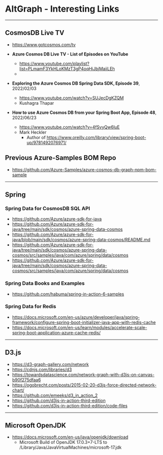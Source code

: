 # AltGraph - Interesting Links

---

## CosmosDB Live TV

- https://www.gotcosmos.com/tv

- **Azure Cosmos DB Live TV - List of Episodes on YouTube**
  - https://www.youtube.com/playlist?list=PLmamF3YkHLoKMzT3gP4oqHiJbjMaiiLEh 
  - 
- **Exploring the Azure Cosmos DB Spring Data SDK, Episode 39**, 2022/02/03
  - https://www.youtube.com/watch?v=SUJecDgKZQM
  - Kushagra Thapar

- **How to use Azure Cosmos DB from your Spring Boot App, Episode 48**, 2022/06/23
  - https://www.youtube.com/watch?v=4fSvyQw6luE
  - Mark Heckler
    - Author of https://www.oreilly.com/library/view/spring-boot-up/9781492076971/

## Previous Azure-Samples BOM Repo

- https://github.com/Azure-Samples/azure-cosmos-db-graph-npm-bom-sample

---

## Spring 

### Spring Data for CosmosDB SQL API

- https://github.com/Azure/azure-sdk-for-java
- https://github.com/Azure/azure-sdk-for-java/tree/main/sdk/cosmos/azure-spring-data-cosmos
- https://github.com/Azure/azure-sdk-for-java/blob/main/sdk/cosmos/azure-spring-data-cosmos/README.md
- https://github.com/Azure/azure-sdk-for-java/tree/main/sdk/cosmos/azure-spring-data-cosmos/src/samples/java/com/azure/spring/data/cosmos
- https://github.com/Azure/azure-sdk-for-java/tree/main/sdk/cosmos/azure-spring-data-cosmos/src/samples/java/com/azure/spring/data/cosmos

### Spring Data Books and Examples

- https://github.com/habuma/spring-in-action-6-samples

### Spring Data for Redis

- https://docs.microsoft.com/en-us/azure/developer/java/spring-framework/configure-spring-boot-initializer-java-app-with-redis-cache
- https://docs.microsoft.com/en-us/learn/modules/accelerate-scale-spring-boot-application-azure-cache-redis/

---

## D3.js

- https://d3-graph-gallery.com/network
- https://cdnjs.com/libraries/d3
- https://towardsdatascience.com/network-graph-with-d3js-on-canvas-b90f275dfaa6 
- https://ogobrecht.com/posts/2015-02-20-d3js-force-directed-network-chart/
- https://github.com/emeeks/d3_in_action_2
- https://github.com/d3js-in-action-third-edition
- https://github.com/d3js-in-action-third-edition/code-files

---

## Microsoft OpenJDK

- https://docs.microsoft.com/en-us/java/openjdk/download
  - Microsoft Build of OpenJDK 17.0.3+7-LTS to /Library/Java/JavaVirtualMachines/microsoft-17.jdk

